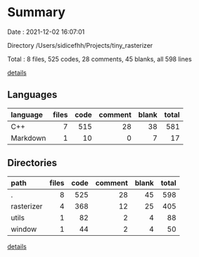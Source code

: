 # Summary

Date : 2021-12-02 16:07:01

Directory /Users/sidicefhh/Projects/tiny_rasterizer

Total : 8 files,  525 codes, 28 comments, 45 blanks, all 598 lines

[details](details.md)

## Languages
| language | files | code | comment | blank | total |
| :--- | ---: | ---: | ---: | ---: | ---: |
| C++ | 7 | 515 | 28 | 38 | 581 |
| Markdown | 1 | 10 | 0 | 7 | 17 |

## Directories
| path | files | code | comment | blank | total |
| :--- | ---: | ---: | ---: | ---: | ---: |
| . | 8 | 525 | 28 | 45 | 598 |
| rasterizer | 4 | 368 | 12 | 25 | 405 |
| utils | 1 | 82 | 2 | 4 | 88 |
| window | 1 | 44 | 2 | 4 | 50 |

[details](details.md)